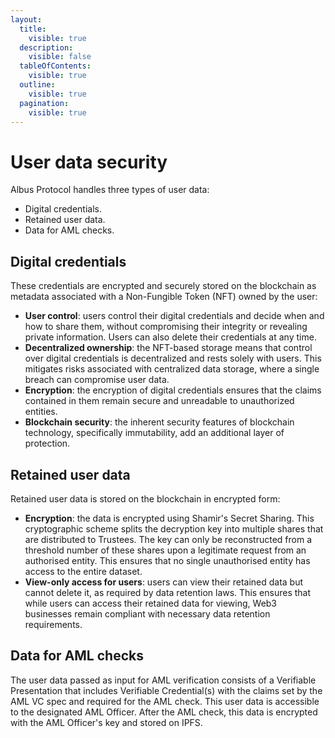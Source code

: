 ```yaml
---
layout:
  title:
    visible: true
  description:
    visible: false
  tableOfContents:
    visible: true
  outline:
    visible: true
  pagination:
    visible: true
---
```


# User data security

Albus Protocol handles three types of user data:

- Digital credentials.
- Retained user data. 
- Data for AML checks.

## Digital credentials

These credentials are encrypted and securely stored on the blockchain as metadata associated with a Non-Fungible Token (NFT) owned by the user:

- **User control**: users control their digital credentials and decide when and how to share them, without compromising their integrity or revealing private information. Users can also delete their credentials at any time.
- **Decentralized ownership**: the NFT-based storage means that control over digital credentials is decentralized and rests solely with users. This mitigates risks associated with centralized data storage, where a single breach can compromise user data.
- **Encryption**: the encryption of digital credentials ensures that the claims contained in them remain secure and unreadable to unauthorized entities.
- **Blockchain security**: the inherent security features of blockchain technology, specifically immutability, add an additional layer of protection.

## Retained user data

Retained user data is stored on the blockchain in encrypted form:

- **Encryption**: the data is encrypted using Shamir's Secret Sharing. This cryptographic scheme splits the decryption key into multiple shares that are distributed to Trustees. The key can only be reconstructed from a threshold number of these shares upon a legitimate request from an authorised entity. This ensures that no single unauthorised entity has access to the entire dataset.
- **View-only access for users**: users can view their retained data but cannot delete it, as required by data retention laws. This ensures that while users can access their retained data for viewing, Web3 businesses remain compliant with necessary data retention requirements.

## Data for AML checks

The user data passed as input for AML verification consists of a Verifiable Presentation that includes Verifiable Credential(s) with the claims set by the AML VC spec and required for the AML check. This user data is accessible to the designated AML Officer. After the AML check, this data is encrypted with the AML Officer's key and stored on IPFS.
